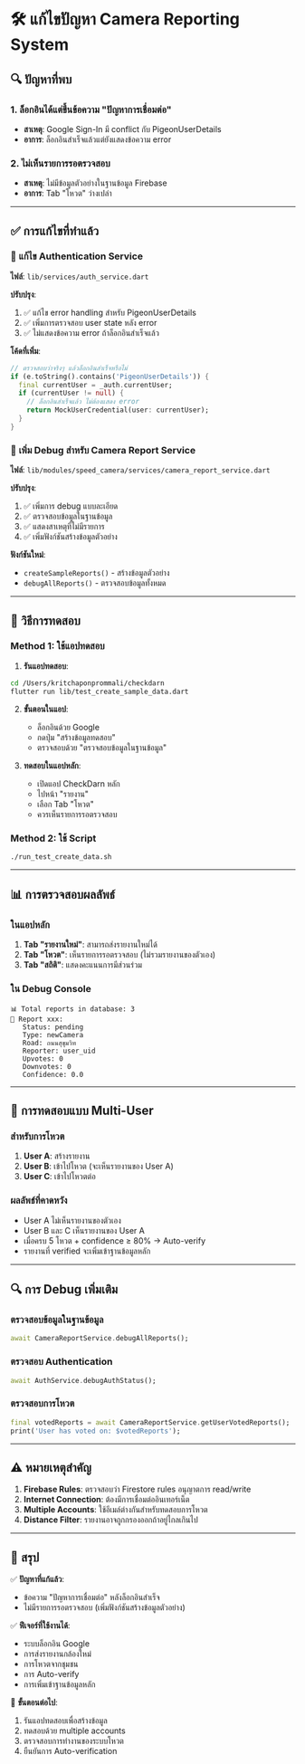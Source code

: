 # 🛠️ แก้ไขปัญหา Camera Reporting System

## 🔍 ปัญหาที่พบ

### 1. **ล็อกอินได้แต่ขึ้นข้อความ "ปัญหาการเชื่อมต่อ"**
- **สาเหตุ**: Google Sign-In มี conflict กับ PigeonUserDetails
- **อาการ**: ล็อกอินสำเร็จแล้วแต่ยังแสดงข้อความ error

### 2. **ไม่เห็นรายการรอตรวจสอบ**
- **สาเหตุ**: ไม่มีข้อมูลตัวอย่างในฐานข้อมูล Firebase
- **อาการ**: Tab "โหวต" ว่างเปล่า

---

## ✅ การแก้ไขที่ทำแล้ว

### 🔧 **แก้ไข Authentication Service**

**ไฟล์**: `lib/services/auth_service.dart`

**ปรับปรุง**:
1. ✅ แก้ไข error handling สำหรับ PigeonUserDetails
2. ✅ เพิ่มการตรวจสอบ user state หลัง error
3. ✅ ไม่แสดงข้อความ error ถ้าล็อกอินสำเร็จแล้ว

**โค้ดที่เพิ่ม**:
```dart
// ตรวจสอบว่าจริงๆ แล้วล็อกอินสำเร็จหรือไม่
if (e.toString().contains('PigeonUserDetails')) {
  final currentUser = _auth.currentUser;
  if (currentUser != null) {
    // ล็อกอินสำเร็จแล้ว ไม่ต้องแสดง error
    return MockUserCredential(user: currentUser);
  }
}
```

### 🔧 **เพิ่ม Debug สำหรับ Camera Report Service**

**ไฟล์**: `lib/modules/speed_camera/services/camera_report_service.dart`

**ปรับปรุง**:
1. ✅ เพิ่มการ debug แบบละเอียด
2. ✅ ตรวจสอบข้อมูลในฐานข้อมูล
3. ✅ แสดงสาเหตุที่ไม่มีรายการ
4. ✅ เพิ่มฟังก์ชันสร้างข้อมูลตัวอย่าง

**ฟังก์ชันใหม่**:
- `createSampleReports()` - สร้างข้อมูลตัวอย่าง
- `debugAllReports()` - ตรวจสอบข้อมูลทั้งหมด

---

## 🚀 วิธีการทดสอบ

### **Method 1: ใช้แอปทดสอบ**

1. **รันแอปทดสอบ**:
```bash
cd /Users/kritchaponprommali/checkdarn
flutter run lib/test_create_sample_data.dart
```

2. **ขั้นตอนในแอป**:
   - ล็อกอินด้วย Google
   - กดปุ่ม "สร้างข้อมูลทดสอบ"
   - ตรวจสอบด้วย "ตรวจสอบข้อมูลในฐานข้อมูล"

3. **ทดสอบในแอปหลัก**:
   - เปิดแอป CheckDarn หลัก
   - ไปหน้า "รายงาน"
   - เลือก Tab "โหวต"
   - ควรเห็นรายการรอตรวจสอบ

### **Method 2: ใช้ Script**
```bash
./run_test_create_data.sh
```

---

## 📊 การตรวจสอบผลลัพธ์

### **ในแอปหลัก**
1. **Tab "รายงานใหม่"**: สามารถส่งรายงานใหม่ได้
2. **Tab "โหวต"**: เห็นรายการรอตรวจสอบ (ไม่รวมรายงานของตัวเอง)
3. **Tab "สถิติ"**: แสดงคะแนนการมีส่วนร่วม

### **ใน Debug Console**
```
📊 Total reports in database: 3
📄 Report xxx:
   Status: pending
   Type: newCamera
   Road: ถนนสุขุมวิท
   Reporter: user_uid
   Upvotes: 0
   Downvotes: 0
   Confidence: 0.0
```

---

## 🎯 การทดสอบแบบ Multi-User

### **สำหรับการโหวต**
1. **User A**: สร้างรายงาน
2. **User B**: เข้าไปโหวต (จะเห็นรายงานของ User A)
3. **User C**: เข้าไปโหวตต่อ

### **ผลลัพธ์ที่คาดหวัง**
- User A ไม่เห็นรายงานของตัวเอง
- User B และ C เห็นรายงานของ User A
- เมื่อครบ 5 โหวต + confidence ≥ 80% → Auto-verify
- รายงานที่ verified จะเพิ่มเข้าฐานข้อมูลหลัก

---

## 🔍 การ Debug เพิ่มเติม

### **ตรวจสอบข้อมูลในฐานข้อมูล**
```dart
await CameraReportService.debugAllReports();
```

### **ตรวจสอบ Authentication**
```dart
await AuthService.debugAuthStatus();
```

### **ตรวจสอบการโหวต**
```dart
final votedReports = await CameraReportService.getUserVotedReports();
print('User has voted on: $votedReports');
```

---

## ⚠️ หมายเหตุสำคัญ

1. **Firebase Rules**: ตรวจสอบว่า Firestore rules อนุญาตการ read/write
2. **Internet Connection**: ต้องมีการเชื่อมต่ออินเทอร์เน็ต
3. **Multiple Accounts**: ใช้อีเมล์ต่างกันสำหรับทดสอบการโหวต
4. **Distance Filter**: รายงานอาจถูกกรองออกถ้าอยู่ไกลเกินไป

---

## 🎉 สรุป

✅ **ปัญหาที่แก้แล้ว**:
- ข้อความ "ปัญหาการเชื่อมต่อ" หลังล็อกอินสำเร็จ
- ไม่มีรายการรอตรวจสอบ (เพิ่มฟังก์ชันสร้างข้อมูลตัวอย่าง)

✅ **ฟีเจอร์ที่ใช้งานได้**:
- ระบบล็อกอิน Google
- การส่งรายงานกล้องใหม่
- การโหวตจากชุมชน
- การ Auto-verify
- การเพิ่มเข้าฐานข้อมูลหลัก

🎯 **ขั้นตอนต่อไป**:
1. รันแอปทดสอบเพื่อสร้างข้อมูล
2. ทดสอบด้วย multiple accounts
3. ตรวจสอบการทำงานของระบบโหวต
4. ยืนยันการ Auto-verification
